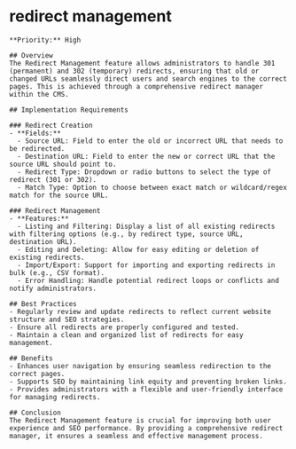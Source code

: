 # redirect management

    **Priority:** High

    ## Overview
    The Redirect Management feature allows administrators to handle 301 (permanent) and 302 (temporary) redirects, ensuring that old or changed URLs seamlessly direct users and search engines to the correct pages. This is achieved through a comprehensive redirect manager within the CMS.

    ## Implementation Requirements

    ### Redirect Creation
    - **Fields:**
      - Source URL: Field to enter the old or incorrect URL that needs to be redirected.
      - Destination URL: Field to enter the new or correct URL that the source URL should point to.
      - Redirect Type: Dropdown or radio buttons to select the type of redirect (301 or 302).
      - Match Type: Option to choose between exact match or wildcard/regex match for the source URL.

    ### Redirect Management
    - **Features:**
      - Listing and Filtering: Display a list of all existing redirects with filtering options (e.g., by redirect type, source URL, destination URL).
      - Editing and Deleting: Allow for easy editing or deletion of existing redirects.
      - Import/Export: Support for importing and exporting redirects in bulk (e.g., CSV format).
      - Error Handling: Handle potential redirect loops or conflicts and notify administrators.

    ## Best Practices
    - Regularly review and update redirects to reflect current website structure and SEO strategies.
    - Ensure all redirects are properly configured and tested.
    - Maintain a clean and organized list of redirects for easy management.

    ## Benefits
    - Enhances user navigation by ensuring seamless redirection to the correct pages.
    - Supports SEO by maintaining link equity and preventing broken links.
    - Provides administrators with a flexible and user-friendly interface for managing redirects.

    ## Conclusion
    The Redirect Management feature is crucial for improving both user experience and SEO performance. By providing a comprehensive redirect manager, it ensures a seamless and effective management process.
